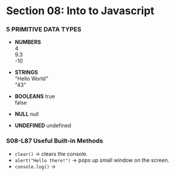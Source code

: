 # Section 08: Into to Javascript

### 5 PRIMITIVE DATA TYPES 

* **NUMBERS**   
      4   
      9.3   
    -10  

* **STRINGS**  
    "Hello World"  
    "43"  

* **BOOLEANS**
    true  
    false  

* **NULL** 
    null  
* **UNDEFINED**
    undefined

### S08-L87 Useful Built-in Methods

* `clear()` -> clears the console.
* `alert("Hello there!")` -> pops up small window on the screen.
* `console.log()` -> 
